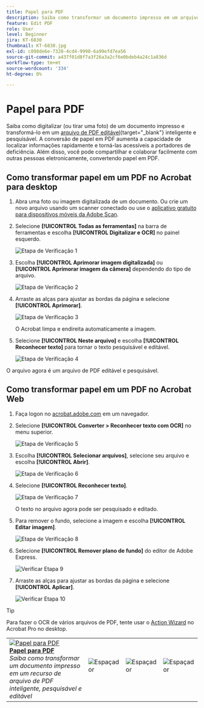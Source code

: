 ```yaml
---
title: Papel para PDF
description: Saiba como transformar um documento impresso em um arquivo de PDF inteligente, pesquisável e editável
feature: Edit PDF
role: User
level: Beginner
jira: KT-6830
thumbnail: KT-6830.jpg
exl-id: c898de6e-7320-4cd4-9998-6a99efd7ea56
source-git-commit: a437f01d8f7a3f26a3a2cf6e0bdeb4a24c1a836d
workflow-type: tm+mt
source-wordcount: '334'
ht-degree: 0%

---
```


# Papel para PDF

Saiba como digitalizar (ou tirar uma foto) de um documento impresso e transformá-lo em um [arquivo de PDF editável](https://www.adobe.com/br/acrobat/online/pdf-editor.html){target="_blank"} inteligente e pesquisável. A conversão de papel em PDF aumenta a capacidade de localizar informações rapidamente e torná-las acessíveis a portadores de deficiência. Além disso, você pode compartilhar e colaborar facilmente com outras pessoas eletronicamente, convertendo papel em PDF.

## Como transformar papel em um PDF no Acrobat para desktop

1. Abra uma foto ou imagem digitalizada de um documento. Ou crie um novo arquivo usando um scanner conectado ou use o [aplicativo gratuito para dispositivos móveis da Adobe Scan](https://adobescan.app.link/GpBqG8Bkoeb).

1. Selecione **[!UICONTROL Todas as ferramentas]** na barra de ferramentas e escolha **[!UICONTROL Digitalizar e OCR]** no painel esquerdo.

   ![Etapa de Verificação 1](../assets/Scan_1.png)

1. Escolha **[!UICONTROL Aprimorar imagem digitalizada]** ou **[!UICONTROL Aprimorar imagem da câmera]** dependendo do tipo de arquivo.

   ![Etapa de Verificação 2](../assets/Scan_2.png)

1. Arraste as alças para ajustar as bordas da página e selecione **[!UICONTROL Aprimorar]**.

   ![Etapa de Verificação 3](../assets/Scan_3.png)

   O Acrobat limpa e endireita automaticamente a imagem.

1. Selecione **[!UICONTROL Neste arquivo]** e escolha **[!UICONTROL Reconhecer texto]** para tornar o texto pesquisável e editável.

   ![Etapa de Verificação 4](../assets/Scan_4.png)

O arquivo agora é um arquivo de PDF editável e pesquisável.

## Como transformar papel em um PDF no Acrobat Web

1. Faça logon no [acrobat.adobe.com](https://acrobat.adobe.com/) em um navegador.

1. Selecione **[!UICONTROL Converter > Reconhecer texto com OCR]** no menu superior.

   ![Etapa de Verificação 5](../assets/Scan_5.png)

1. Escolha **[!UICONTROL Selecionar arquivos]**, selecione seu arquivo e escolha **[!UICONTROL Abrir]**.

   ![Etapa de Verificação 6](../assets/Scan_6.png)

1. Selecione **[!UICONTROL Reconhecer texto]**.

   ![Etapa de Verificação 7](../assets/Scan_7.png)

   O texto no arquivo agora pode ser pesquisado e editado.

1. Para remover o fundo, selecione a imagem e escolha **[!UICONTROL Editar imagem]**.

   ![Etapa de Verificação 8](../assets/Scan_8.png)

1. Selecione **[!UICONTROL Remover plano de fundo]** do editor de Adobe Express.

   ![Verificar Etapa 9](../assets/Scan_9.png)

1. Arraste as alças para ajustar as bordas da página e selecione **[!UICONTROL Aplicar]**.

   ![Verificar Etapa 10](../assets/Scan_10.png)


>[!TIP]
>
>Para fazer o OCR de vários arquivos de PDF, tente usar o [Action Wizard](../advanced-tasks/action.md) no Acrobat Pro no desktop.

<table style="table-layout:fixed">
<tr>
  <td>
    <a href="scan-and-ocr.md">
      <img alt="Papel para PDF" src="../assets/scan.png" />
    </a>
    <div>
    <a href="scan-and-ocr.md"><strong>Papel para PDF</strong></a>
    </div>
    <em>Saiba como transformar um documento impresso em um recurso de arquivo de PDF inteligente, pesquisável e editável</em>
    <br>
  </td>
  <td>
      <img alt="Espaçador" src="../assets/Whitespacer.png" />
      <div>
      <br>
  </td>
  <td>
      <img alt="Espaçador" src="../assets/Whitespacer.png" />
      <div>
      <br>
  </td>
  <td>
      <img alt="Espaçador" src="../assets/Whitespacer.png" />
      <div>
      <br>
  </td>
</tr>
</table>